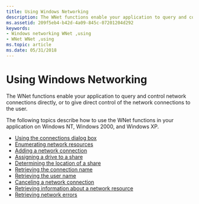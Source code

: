 ```yaml
---
title: Using Windows Networking
description: The WNet functions enable your application to query and control network connections directly, or to give direct control of the network connections to the user.
ms.assetid: 209f5eb4-b42d-4a09-845c-07201204d292
keywords:
- Windows networking WNet ,using
- WNet WNet ,using
ms.topic: article
ms.date: 05/31/2018
---
```


# Using Windows Networking

The WNet functions enable your application to query and control network connections directly, or to give direct control of the network connections to the user.

The following topics describe how to use the WNet functions in your application on Windows NT, Windows 2000, and Windows XP.

-   [Using the connections dialog box](using-the-connections-dialog-box.md)
-   [Enumerating network resources](enumerating-network-resources.md)
-   [Adding a network connection](adding-a-network-connection.md)
-   [Assigning a drive to a share](assigning-a-drive-to-a-share.md)
-   [Determining the location of a share](determining-the-location-of-a-share.md)
-   [Retrieving the connection name](retrieving-the-connection-name.md)
-   [Retrieving the user name](retrieving-the-user-name.md)
-   [Canceling a network connection](canceling-a-network-connection.md)
-   [Retrieving information about a network resource](retrieving-information-about-a-network-resource.md)
-   [Retrieving network errors](retrieving-network-errors.md)

 

 




